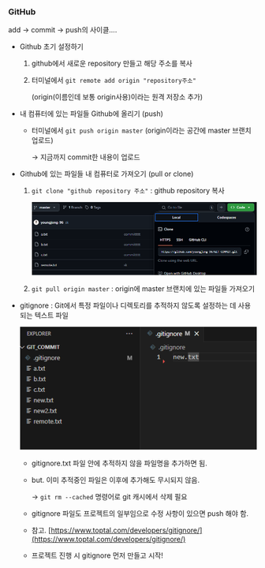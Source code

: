 ### GitHub

add → commit → push의 사이클….

- Github 초기 설정하기
    1. github에서 새로운 repository 만들고 해당 주소를 복사
    2. 터미널에서 `git remote add origin "repository주소"`
        
        (origin(이름인데 보통 origin사용)이라는 원격 저장소 추가)
        
- 내 컴퓨터에 있는 파일들 Github에 올리기 (push)
    - 터미널에서 `git push origin master` (origin이라는 공간에 master 브랜치 업로드)
        
        → 지금까지 commit한 내용이 업로드
        
- Github에 있는 파일들 내 컴퓨터로 가져오기 (pull or clone)
    1. `git clone "github repository 주소"` : github repository 복사
        
        ![image.png](image%201.png)
        
    2. `git pull origin master` : origin에 master 브랜치에 있는 파일들 가져오기
- gitignore : Git에서 특정 파일이나 디렉토리를 추적하지 않도록 설정하는 데 사용되는 텍스트 파일
    
    ![image.png](image%202.png)
    
    - gitignore.txt 파일 안에 추적하지 않을 파일명을 추가하면 됨.
    - but. 이미 추적중인 파일은 이후에 추가해도 무시되지 않음.
        
        → `git rm --cached` 명령어로 git 캐시에서 삭제 필요
        
    - gitignore 파일도 프로젝트의 일부임으로 수정 사항이 있으면 push 해야 함.
    - 참고. [https://www.toptal.com/developers/gitignore/](https://www.toptal.com/developers/gitignore/)
    - 프로젝트 진행 시 gitignore 먼저 만들고 시작!